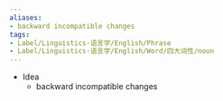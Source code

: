 ```yaml
---
aliases:
- backward incompatible changes
tags:
- Label/Linguistics-语言学/English/Phrase
- Label/Linguistics-语言学/English/Word/四大词性/noun
---
```


- Idea
    - backward incompatible changes

